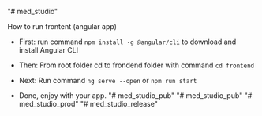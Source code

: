 "# med_studio" 


How to run frontent  (angular app)
- First: run command `npm install -g @angular/cli` to download and install Angular CLI

- Then: From root folder cd to frondend folder with command `cd frontend`

- Next: Run command `ng serve --open` or `npm run start`

- Done, enjoy with your app. "# med_studio_pub" 
"# med_studio_pub" 
"# med_studio_prod" 
"# med_studio_release" 
